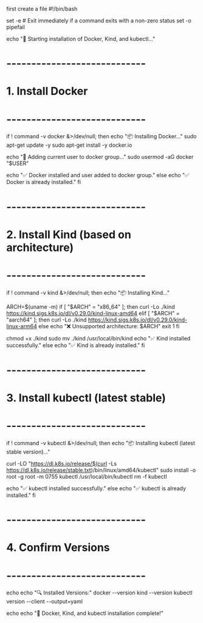 first create a file #!/bin/bash

set -e  # Exit immediately if a command exits with a non-zero status
set -o pipefail

echo "🚀 Starting installation of Docker, Kind, and kubectl..."

# ----------------------------
# 1. Install Docker
# ----------------------------
if ! command -v docker &>/dev/null; then
  echo "📦 Installing Docker..."
  sudo apt-get update -y
  sudo apt-get install -y docker.io

  echo "👤 Adding current user to docker group..."
  sudo usermod -aG docker "$USER"

  echo "✅ Docker installed and user added to docker group."
else
  echo "✅ Docker is already installed."
fi

# ----------------------------
# 2. Install Kind (based on architecture)
# ----------------------------
if ! command -v kind &>/dev/null; then
  echo "📦 Installing Kind..."

  ARCH=$(uname -m)
  if [ "$ARCH" = "x86_64" ]; then
    curl -Lo ./kind https://kind.sigs.k8s.io/dl/v0.29.0/kind-linux-amd64
  elif [ "$ARCH" = "aarch64" ]; then
    curl -Lo ./kind https://kind.sigs.k8s.io/dl/v0.29.0/kind-linux-arm64
  else
    echo "❌ Unsupported architecture: $ARCH"
    exit 1
  fi

  chmod +x ./kind
  sudo mv ./kind /usr/local/bin/kind
  echo "✅ Kind installed successfully."
else
  echo "✅ Kind is already installed."
fi

# ----------------------------
# 3. Install kubectl (latest stable)
# ----------------------------
if ! command -v kubectl &>/dev/null; then
  echo "📦 Installing kubectl (latest stable version)..."

  curl -LO "https://dl.k8s.io/release/$(curl -Ls https://dl.k8s.io/release/stable.txt)/bin/linux/amd64/kubectl"
  sudo install -o root -g root -m 0755 kubectl /usr/local/bin/kubectl
  rm -f kubectl

  echo "✅ kubectl installed successfully."
else
  echo "✅ kubectl is already installed."
fi

# ----------------------------
# 4. Confirm Versions
# ----------------------------
echo
echo "🔍 Installed Versions:"
docker --version
kind --version
kubectl version --client --output=yaml

echo
echo "🎉 Docker, Kind, and kubectl installation complete!"

